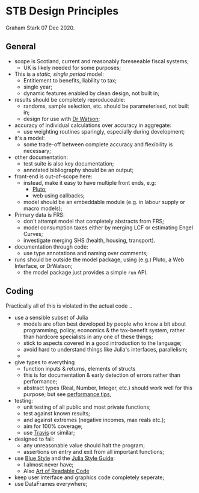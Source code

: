 # STB Design Principles

Graham Stark 07 Dec 2020.

## General

* scope is Scotland, current and reasonably foreseeable fiscal systems;
  - UK is likely needed for some purposes;
* This is a *static, single period* model:
  - Entitlement to benefits, liability to tax;
  - single year;
  - dynamic features enabled by clean design, not built in;
* results should be completely reproduceable:
  - randoms, sample selection, etc. should be parameterised, not built in;
  - design for use with [Dr Watson](https://juliadynamics.github.io/DrWatson.jl/dev/);
* accuracy of individual calculations over accuracy in aggregate:
  - use weighting routines sparingly, especially during development;
* it's a model:
  - some trade-off between complete accuracy and flexibility is necessary;
* other documentation: 
   - test suite is also key documentation;
   - annotated bibliography should be an output;
* front-end is out-of-scope here:
   - instead, make it easy to have multiple front ends, e.g:
       - [Pluto](https://github.com/fonsp/Pluto.jl);
       - web using callbacks;
   - model should be an embeddable module (e.g. in labour supply or macro models);
* Primary data is FRS:
   - don't attempt model that completely abstracts from FRS;
   - model consumption taxes either by merging LCF or estimating Engel Curves;
   - investigate merging SHS (health, housing, transport).
* documentation through code:
   - use type annotations and naming over comments;
* runs should be outside the model package, using (e.g.) Pluto, a Web Interface, or DrWatson;
   - the model package just provides a simple `run` API.
 
## Coding

Practically all of this is violated in the actual code ..

* use a sensible subset of Julia 
   - models are often best developed by people who know a bit about programming, policy, economics & the
     tax-benefit system, rather than hardcore specialists in any one of these things;
   - stick to aspects covered in a good introduction to the language;
   - avoid hard to understand things like Julia's interfaces, parallelism;
   - 
* give types to everything
   - function inputs & returns, elements of structs
   - this is for documentation & early detection of errors rather than
     performance;
   - abstract types (Real, Number, Integer, etc.) should work well for
     this purpose; but see [performance tips](https://docs.julialang.org/en/v1/manual/performance-tips/#Avoid-fields-with-abstract-type), 
* testing: 
   - unit testing of all public and most private functions;
   - test against known results;
   - and against extremes (negative incomes, max reals etc.);
   - aim for 100% coverage;
   - use [Travis](https://travis-ci.com/grahamstark/ScottishTaxBenefitModel.jl) or similar;
* designed to fail:
   - any unreasonable value should halt the program;
   - assertions on entry and exit from all important functions;
* use [Blue Style](https://github.com/invenia/BlueStyle) and the [Julia Style Guide](https://docs.julialang.org/en/v1/manual/style-guide/):
   - I almost never have;
   - Also [Art of Readable Code](https://www.oreilly.com/library/view/the-art-of/9781449318482/)
* keep user interface and graphics code completely seperate;
* use DataFrames everywhere;
